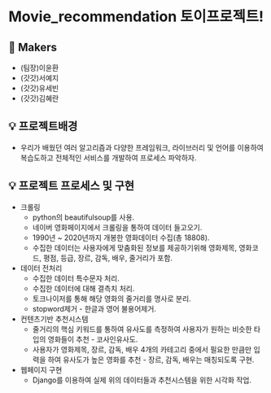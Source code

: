 # Movie_recommendation 토이프로젝트!

## 🎈 Makers
* (팀장)이윤환
* (갓갓)서예지
* (갓갓)유세빈
* (갓갓)김혜란

## 💡 프로젝트배경
* 우리가 배웠던 여러 알고리즘과 다양한 프레임워크, 라이브러리 및 언어를 이용하여 복습도하고 전체적인 서비스를 개발하여 프로세스 파악하자.

## 💡 프로젝트 프로세스 및 구현
* 크롤링
  * python의 beautifulsoup를 사용.
  * 네이버 영화페이지에서 크롤링을 통하여 데이터 들고오기.
  * 1990년 ~ 2020년까지 개봉한 영화데이터 수집(총 18808).
  * 수집한 데이터는 사용자에게 맞춤화된 정보를 제공하기위해 영화제목, 영화코드, 평점, 등급, 장르, 감독, 배우, 줄거리가 포함.
* 데이터 전처리
  * 수집한 데이터 특수문자 처리. 
  * 수집한 데이터에 대해 결측치 처리.
  * 토크나이저를 통해 해당 영화의 줄거리를 명사로 분리.
  * stopword제거 - 한글과 영어 불용어제거.
* 컨텐츠기반 추천시스템 
  * 줄거리의 핵심 키워드를 통하여 유사도를 측정하여 사용자가 원하는 비슷한 타입의 영화들이 추천 - 코사인유사도.
  * 사용자가 영화제목, 장르, 감독, 배우 4개의 카테고리 중에서 필요한 만큼만 입력을 하여 유사도가 높은 영화를 추천 - 장르, 감독, 배우는 매칭되도록 구현.
* 웹페이지 구현
  * Django를 이용하여 실제 위의 데이터들과 추천시스템을 위한 시각화 작업.
